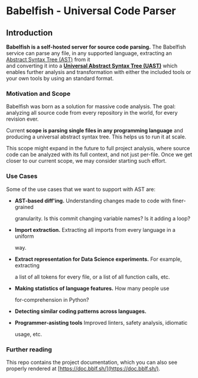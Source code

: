 # Babelfish - Universal Code Parser

## Introduction

**Babelfish is a self-hosted server for source code parsing.** The Babelfish service can parse any file, in any supported language, extracting an [Abstract Syntax Tree \(AST\)](https://en.wikipedia.org/wiki/Abstract_syntax_tree) from it  
and converting it into a [**Universal Abstract Syntax Tree \(UAST\)**](uast/uast-specification.md) which enables further analysis and transformation with either the included tools or your own tools by using an standard format.

### Motivation and Scope

Babelfish was born as a solution for massive code analysis. The goal: analyzing all source code from every repository in the world, for every revision ever.

Current **scope is parsing single files in any programming language** and producing a universal abstract syntax tree. This helps us to run it at scale.

This scope might expand in the future to full project analysis, where source code can be analyzed with its full context, and not just per-file. Once we get closer to our current scope, we may consider starting such effort.

### Use Cases

Some of the use cases that we want to support with AST are:

* **AST-based diff'ing.** Understanding changes made to code with finer-grained

  granularity. Is this commit changing variable names? Is it adding a loop?

* **Import extraction.** Extracting all imports from every language in a uniform

  way.

* **Extract representation for Data Science experiments.** For example, extracting

  a list of all tokens for every file, or a list of all function calls, etc.

* **Making statistics of language features.** How many people use

  for-comprehension in Python?

* **Detecting similar coding patterns across languages.**
* **Programmer-asisting tools** Improved linters, safety analysis, idiomatic

  usage, etc.

### Further reading

This repo contains the project documentation, which you can also see properly rendered at [https://doc.bblf.sh/](https://doc.bblf.sh/).

